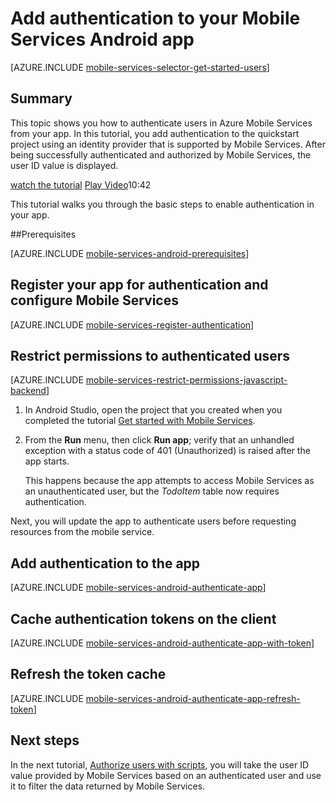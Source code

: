<properties
	pageTitle="Get started with authentication on Android (JavaScript backend) | Windows Azure"
	description="Learn how to use Mobile Services to authenticate users of your Android app through a variety of identity providers, including Google, Facebook, Twitter, and Microsoft  (JavaScript backend)."
	services="mobile-services"
	documentationCenter="android"
	authors="RickSaling"
	manager="dwrede"
	editor=""/>

<tags
	ms.service="mobile-services"
	ms.date="10/05/2015"
	wacn.date=""/>

# Add authentication to your Mobile Services Android app 

[AZURE.INCLUDE [mobile-services-selector-get-started-users](../includes/mobile-services-selector-get-started-users.md)]

## Summary

<div class="dev-onpage-video-clear clearfix">
<div class="dev-onpage-left-content">



<p>This topic shows you how to authenticate users in Azure Mobile Services from your app. In this tutorial, you add authentication to the quickstart project using an identity provider that is supported by Mobile Services. After being successfully authenticated and authorized by Mobile Services, the user ID value is displayed.</p>

</div>

<div class="dev-onpage-video-wrapper"><a href="http://channel9.msdn.com/Series/Windows-Azure-Mobile-Services/Android-Getting-Started-with-Authentication-in-Windows-Azure-Mobile-Services" target="_blank" class="label">watch the tutorial</a> <a style="background-image: url('/media/devcenter/mobile/videos/mobile-android-get-started-authentication-180x120.png') !important;" href="http://channel9.msdn.com/Series/Windows-Azure-Mobile-Services/Android-Getting-Started-with-Authentication-in-Windows-Azure-Mobile-Services" target="_blank" class="dev-onpage-video"><span class="icon">Play Video</span></a><span class="time">10:42</span></div>
</div> 

This tutorial walks you through the basic steps to enable authentication in your app.


##Prerequisites

[AZURE.INCLUDE [mobile-services-android-prerequisites](../includes/mobile-services-android-prerequisites.md)]

## Register your app for authentication and configure Mobile Services

[AZURE.INCLUDE [mobile-services-register-authentication](../includes/mobile-services-register-authentication.md)]

## Restrict permissions to authenticated users

[AZURE.INCLUDE [mobile-services-restrict-permissions-javascript-backend](../includes/mobile-services-restrict-permissions-javascript-backend.md)]

1. In Android Studio, open the project that you created when you completed the tutorial [Get started with Mobile Services].

2. From the **Run** menu, then click **Run app**; verify that an unhandled exception with a status code of 401 (Unauthorized) is raised after the app starts.

	 This happens because the app attempts to access Mobile Services as an unauthenticated user, but the _TodoItem_ table now requires authentication.

Next, you will update the app to authenticate users before requesting resources from the mobile service.

## Add authentication to the app

[AZURE.INCLUDE [mobile-services-android-authenticate-app](../includes/mobile-services-android-authenticate-app.md)]

## <a name="cache-tokens"></a>Cache authentication tokens on the client

[AZURE.INCLUDE [mobile-services-android-authenticate-app-with-token](../includes/mobile-services-android-authenticate-app-with-token.md)]

## <a name="refresh-tokens"></a>Refresh the token cache

[AZURE.INCLUDE [mobile-services-android-authenticate-app-refresh-token](../includes/mobile-services-android-authenticate-app-refresh-token.md)]



## <a name="next-steps"></a>Next steps

In the next tutorial, [Authorize users with scripts], you will take the user ID value provided by Mobile Services based on an authenticated user and use it to filter the data returned by Mobile Services.

<!-- Anchors. -->
[Register your app for authentication and configure Mobile Services]: #register
[Restrict table permissions to authenticated users]: #permissions
[Add authentication to the app]: #add-authentication
[Store authentication tokens on the client]: #cache-tokens
[Refresh expired tokens]: #refresh-tokens
[Next Steps]:#next-steps

<!-- Images. -->




[4]: ./media/mobile-services-android-get-started-users/mobile-services-selection.png
[5]: ./media/mobile-services-android-get-started-users/mobile-service-uri.png







[13]: ./media/mobile-services-android-get-started-users/mobile-identity-tab.png
[14]: ./media/mobile-services-android-get-started-users/mobile-portal-data-tables.png
[15]: ./media/mobile-services-android-get-started-users/mobile-portal-change-table-perms.png


<!-- URLs. -->

[Submit an app page]: http://go.microsoft.com/fwlink/p/?LinkID=266582
[My Applications]: http://go.microsoft.com/fwlink/p/?LinkId=262039
[Live SDK for Windows]: http://go.microsoft.com/fwlink/p/?LinkId=262253
[Single sign-on for Windows Store apps by using Live Connect]: /documentation/articles/mobile-services-windows-store-dotnet-single-sign-on
[Get started with Mobile Services]: /documentation/articles/mobile-services-android-get-started
[Add Mobile Services to an existing app]: /documentation/articles/mobile-services-android-get-started-data
[Get started with authentication]: /documentation/articles/mobile-services-android-get-started-users

[Get started with push notifications]: /documentation/articles/mobile-services-javascript-backend-android-get-started-push
[Authorize users with scripts]: /documentation/articles/mobile-services-javascript-backend-service-side-authorization/

[Azure Management Portal]: https://manage.windowsazure.cn/
